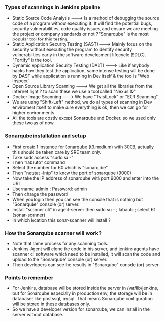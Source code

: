 ### Types of scannings in Jenkins pipeline
- Static Source Code Analysis ---> Is a method of debugging the source code of a program without executing it.
  It will find the potential bugs, security vulnerabilities, code quality issues, and ensure we are meeting the
  project or company standards or not ? "Sonarqube" is the most popular tool for this testing.
- Static Application Security Testing (SAST) ---> Mainly focus on the security without executing the program to
  identify security vulnerabilities early in the software development lifecycle (SDLC). "Fortify" is the tool.
- Dynamic Application Security Testing (DAST) ---> Like if anybody hacks how they test the application, same
  intense testing will be done by DAST while application is running in Dev itself & the tool is "Web inspect"
- Open Source Library Scanning ---> We get all the libraries from the internet right ? to scan these we use a
  tool called "Nexus IQ"
- Docker Image Scanning ---> We have "TwistLock" or "ECR Scanning"
- We are using "Shift-Left" method, we do all types of scanning in Dev enviroment itself to make sure
  everything is ok, then we can go for higher environments.
- All the tools are costly except Sonarqube and Docker, so we used only these two as of now.

### Sonarqube installation and setup
- First create 1 instance for Sonarqube (t3.medium) with 30GB, actually this should be taken care by
  SRE team only.
- Take sudo access "sudo su -"
- Then "labauto" command
- Select the number for 60 which is "sonarqube"
- Then "netstat -lntp" to know the port of sonarqube (9000)
- Now take the IP address of sonarqube with port 9000 and enter into the URL
- Username: admin ; Password: admin
- Then change the password
- When you login then you can see the console that is nothing but "Sonarqube" console (or) server.
- Install "scanner cli" in agent-server then sudo su - ; labauto ; select 61 (sonar-scanner)
- In which location this sonar-scanner will install ? 


### How the Sonarqube scanner will work ?
- Note that same process for any scanning tools.
- Jenkins-Agent will clone the code in his server, and jenkins agents have scanner cli software which need
  to be installed, it will scan the code and upload to the "Sonarqube" console (or) server.
- Then developers can see the results in "Sonarqube" console (or) server.




### Points to remember
- For Jenkins, database will be stored inside the server in /var/lib/jenkins, but for Sonarqube especially
  in production env, the storage will be in databases like postssql, mysql. That means Sonarqube configuration
  will be stored in these databases only.
- So we have a developer version for sonarqube, we can install in the server without database.
